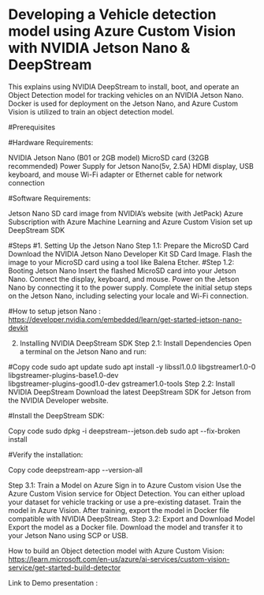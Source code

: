 # Developing a Vehicle detection model using Azure Custom Vision with NVIDIA Jetson Nano & DeepStream

This explains using NVIDIA DeepStream to install, boot, and operate an Object Detection model for tracking vehicles on an NVIDIA Jetson Nano. Docker is used for deployment on the Jetson Nano, and Azure Custom Vision is utilized to train an object detection model.

#Prerequisites

#Hardware Requirements:

NVIDIA Jetson Nano (B01 or 2GB model)
MicroSD card (32GB recommended)
Power Supply for Jetson Nano(5v, 2.5A)
HDMI display, USB keyboard, and mouse
Wi-Fi adapter or Ethernet cable for network connection

#Software Requirements:

Jetson Nano SD card image from NVIDIA’s website (with JetPack)
Azure Subscription with Azure Machine Learning and Azure Custom Vision set up
DeepStream SDK

#Steps
#1. Setting Up the Jetson Nano
Step 1.1: Prepare the MicroSD Card
Download the NVIDIA Jetson Nano Developer Kit SD Card Image.
Flash the image to your MicroSD card using a tool like Balena Etcher.
#Step 1.2: Booting Jetson Nano
Insert the flashed MicroSD card into your Jetson Nano.
Connect the display, keyboard, and mouse.
Power on the Jetson Nano by connecting it to the power supply.
Complete the initial setup steps on the Jetson Nano, including selecting your locale and Wi-Fi connection.

#How to setup jetson Nano : https://developer.nvidia.com/embedded/learn/get-started-jetson-nano-devkit


2. Installing NVIDIA DeepStream SDK
Step 2.1: Install Dependencies
Open a terminal on the Jetson Nano and run:


#Copy code
sudo apt update
sudo apt install -y libssl1.0.0 libgstreamer1.0-0 libgstreamer-plugins-base1.0-dev \
                    libgstreamer-plugins-good1.0-dev gstreamer1.0-tools
Step 2.2: Install NVIDIA DeepStream
Download the latest DeepStream SDK for Jetson from the NVIDIA Developer website.

#Install the DeepStream SDK:

Copy code
sudo dpkg -i deepstream-<version>-jetson.deb
sudo apt --fix-broken install


#Verify the installation:

Copy code
deepstream-app --version-all

Step 3.1: Train a Model on Azure
Sign in to Azure Custom vision
Use the Azure Custom Vision service for Object Detection. You can either upload your dataset for vehicle tracking or use a pre-existing dataset.
Train the model in Azure Vision. After training, export the model in Docker file compatible with NVIDIA DeepStream.
Step 3.2: Export and Download Model
Export the model as a Docker file.
Download the model and transfer it to your Jetson Nano using SCP or USB.

How to build an Object detection model with Azure Custom Vision: https://learn.microsoft.com/en-us/azure/ai-services/custom-vision-service/get-started-build-detector


Link to Demo presentation :








